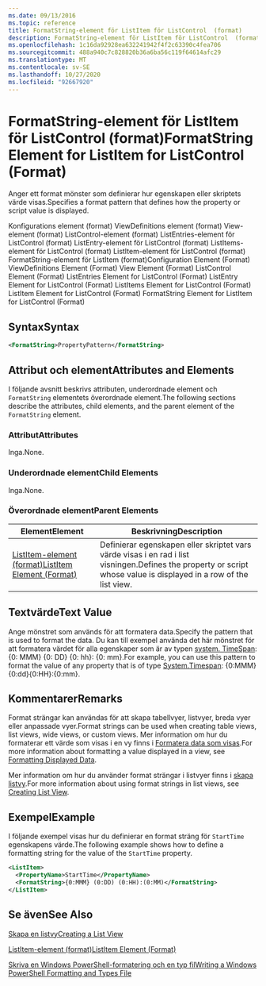```yaml
---
ms.date: 09/13/2016
ms.topic: reference
title: FormatString-element för ListItem för ListControl  (format)
description: FormatString-element för ListItem för ListControl  (format)
ms.openlocfilehash: 1c16da92928ea632241942f4f2c63390c4fea706
ms.sourcegitcommit: 488a940c7c828820b36a6ba56c119f64614afc29
ms.translationtype: MT
ms.contentlocale: sv-SE
ms.lasthandoff: 10/27/2020
ms.locfileid: "92667920"
---
```

# <a name="formatstring-element-for-listitem-for-listcontrol--format"></a><span data-ttu-id="0b17b-103">FormatString-element för ListItem för ListControl  (format)</span><span class="sxs-lookup"><span data-stu-id="0b17b-103">FormatString Element for ListItem for ListControl  (Format)</span></span>

<span data-ttu-id="0b17b-104">Anger ett format mönster som definierar hur egenskapen eller skriptets värde visas.</span><span class="sxs-lookup"><span data-stu-id="0b17b-104">Specifies a format pattern that defines how the property or script value is displayed.</span></span>

<span data-ttu-id="0b17b-105">Konfigurations element (format) ViewDefinitions element (format) View-element (format) ListControl-element (format) ListEntries-element för ListControl (format) ListEntry-element för ListControl (format) ListItems-element för ListControl (format) ListItem-element för ListControl (format) FormatString-element för ListItem (format)</span><span class="sxs-lookup"><span data-stu-id="0b17b-105">Configuration Element (Format) ViewDefinitions Element (Format) View Element (Format) ListControl Element (Format) ListEntries Element for ListControl (Format) ListEntry Element for ListControl (Format) ListItems Element for ListControl (Format) ListItem Element for ListControl (Format) FormatString Element for ListItem for ListControl (Format)</span></span>

## <a name="syntax"></a><span data-ttu-id="0b17b-106">Syntax</span><span class="sxs-lookup"><span data-stu-id="0b17b-106">Syntax</span></span>

```xml
<FormatString>PropertyPattern</FormatString>
```

## <a name="attributes-and-elements"></a><span data-ttu-id="0b17b-107">Attribut och element</span><span class="sxs-lookup"><span data-stu-id="0b17b-107">Attributes and Elements</span></span>

<span data-ttu-id="0b17b-108">I följande avsnitt beskrivs attributen, underordnade element och `FormatString` elementets överordnade element.</span><span class="sxs-lookup"><span data-stu-id="0b17b-108">The following sections describe the attributes, child elements, and the parent element of the `FormatString` element.</span></span>

### <a name="attributes"></a><span data-ttu-id="0b17b-109">Attribut</span><span class="sxs-lookup"><span data-stu-id="0b17b-109">Attributes</span></span>

<span data-ttu-id="0b17b-110">Inga.</span><span class="sxs-lookup"><span data-stu-id="0b17b-110">None.</span></span>

### <a name="child-elements"></a><span data-ttu-id="0b17b-111">Underordnade element</span><span class="sxs-lookup"><span data-stu-id="0b17b-111">Child Elements</span></span>

<span data-ttu-id="0b17b-112">Inga.</span><span class="sxs-lookup"><span data-stu-id="0b17b-112">None.</span></span>

### <a name="parent-elements"></a><span data-ttu-id="0b17b-113">Överordnade element</span><span class="sxs-lookup"><span data-stu-id="0b17b-113">Parent Elements</span></span>

|<span data-ttu-id="0b17b-114">Element</span><span class="sxs-lookup"><span data-stu-id="0b17b-114">Element</span></span>|<span data-ttu-id="0b17b-115">Beskrivning</span><span class="sxs-lookup"><span data-stu-id="0b17b-115">Description</span></span>|
|-------------|-----------------|
|[<span data-ttu-id="0b17b-116">ListItem-element (format)</span><span class="sxs-lookup"><span data-stu-id="0b17b-116">ListItem Element (Format)</span></span>](./listitem-element-for-listitems-for-listcontrol-format.md)|<span data-ttu-id="0b17b-117">Definierar egenskapen eller skriptet vars värde visas i en rad i list visningen.</span><span class="sxs-lookup"><span data-stu-id="0b17b-117">Defines the property or script whose value is displayed in a row of the list view.</span></span>|

## <a name="text-value"></a><span data-ttu-id="0b17b-118">Textvärde</span><span class="sxs-lookup"><span data-stu-id="0b17b-118">Text Value</span></span>

<span data-ttu-id="0b17b-119">Ange mönstret som används för att formatera data.</span><span class="sxs-lookup"><span data-stu-id="0b17b-119">Specify the pattern that is used to format the data.</span></span> <span data-ttu-id="0b17b-120">Du kan till exempel använda det här mönstret för att formatera värdet för alla egenskaper som är av typen [system. TimeSpan](/dotnet/api/System.TimeSpan): {0: MMM} {0: DD} {0: hh}: {0: mm}.</span><span class="sxs-lookup"><span data-stu-id="0b17b-120">For example, you can use this pattern to format the value of any property that is of type [System.Timespan](/dotnet/api/System.TimeSpan): {0:MMM}{0:dd}{0:HH}:{0:mm}.</span></span>

## <a name="remarks"></a><span data-ttu-id="0b17b-121">Kommentarer</span><span class="sxs-lookup"><span data-stu-id="0b17b-121">Remarks</span></span>

<span data-ttu-id="0b17b-122">Format strängar kan användas för att skapa tabellvyer, listvyer, breda vyer eller anpassade vyer.</span><span class="sxs-lookup"><span data-stu-id="0b17b-122">Format strings can be used when creating table views, list views, wide views, or custom views.</span></span> <span data-ttu-id="0b17b-123">Mer information om hur du formaterar ett värde som visas i en vy finns i [Formatera data som visas](./formatting-displayed-data.md).</span><span class="sxs-lookup"><span data-stu-id="0b17b-123">For more information about formatting a value displayed in a view, see [Formatting Displayed Data](./formatting-displayed-data.md).</span></span>

<span data-ttu-id="0b17b-124">Mer information om hur du använder format strängar i listvyer finns i [skapa listvy](./creating-a-list-view.md).</span><span class="sxs-lookup"><span data-stu-id="0b17b-124">For more information about using format strings in list views, see [Creating List View](./creating-a-list-view.md).</span></span>

## <a name="example"></a><span data-ttu-id="0b17b-125">Exempel</span><span class="sxs-lookup"><span data-stu-id="0b17b-125">Example</span></span>

<span data-ttu-id="0b17b-126">I följande exempel visas hur du definierar en format sträng för `StartTime` egenskapens värde.</span><span class="sxs-lookup"><span data-stu-id="0b17b-126">The following example shows how to define a formatting string for the value of the `StartTime` property.</span></span>

```xml
<ListItem>
  <PropertyName>StartTime</PropertyName>
  <FormatString>{0:MMM} (0:DD) (0:HH):(0:MM)</FormatString>
</ListItem>
```

## <a name="see-also"></a><span data-ttu-id="0b17b-127">Se även</span><span class="sxs-lookup"><span data-stu-id="0b17b-127">See Also</span></span>

[<span data-ttu-id="0b17b-128">Skapa en listvy</span><span class="sxs-lookup"><span data-stu-id="0b17b-128">Creating a List View</span></span>](./creating-a-list-view.md)

[<span data-ttu-id="0b17b-129">ListItem-element (format)</span><span class="sxs-lookup"><span data-stu-id="0b17b-129">ListItem Element (Format)</span></span>](./listitem-element-for-listitems-for-listcontrol-format.md)

[<span data-ttu-id="0b17b-130">Skriva en Windows PowerShell-formatering och en typ fil</span><span class="sxs-lookup"><span data-stu-id="0b17b-130">Writing a Windows PowerShell Formatting and Types File</span></span>](./writing-a-powershell-formatting-file.md)
